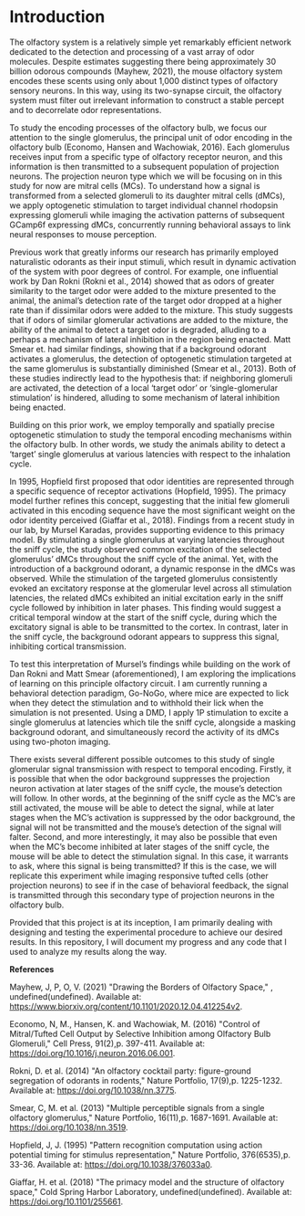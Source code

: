 # Introduction

The olfactory system is a relatively simple yet remarkably efficient network dedicated to the detection and processing of a vast array of odor molecules. Despite estimates suggesting there being approximately 30 billion odorous compounds (Mayhew, 2021), the mouse olfactory system encodes these scents using only about 1,000 distinct types of olfactory sensory neurons. In this way, using its two-synapse circuit, the olfactory system must filter out irrelevant information to construct a stable percept and to decorrelate odor representations.

To study the encoding processes of the olfactory bulb, we focus our attention to the single glomerulus, the principal unit of odor encoding in the olfactory bulb (Economo, Hansen and Wachowiak, 2016). Each glomerulus receives input from a specific type of olfactory receptor neuron, and this information is then transmitted to a subsequent population of projection neurons. The projection neuron type which we will be focusing on in this study for now are mitral cells (MCs). To understand how a signal is transformed from a selected glomeruli to its daughter mitral cells (dMCs), we apply optogenetic stimulation to target individual channel rhodopsin expressing glomeruli while imaging the activation patterns of subsequent GCamp6f expressing dMCs, concurrently running behavioral assays to link neural responses to mouse perception.

Previous work that greatly informs our research has primarily employed naturalistic odorants as their input stimuli, which result in dynamic activation of the system with poor degrees of control. For example, one influential work by Dan Rokni (Rokni et al., 2014) showed that as odors of greater similarity to the target odor were added to the mixture presented to the animal, the animal’s detection rate of the target odor dropped at a higher rate than if dissimilar odors were added to the mixture. This study suggests that if odors of similar glomerular activations are added to the mixture, the ability of the animal to detect a target odor is degraded, alluding to a perhaps a mechanism of lateral inhibition in the region being enacted. Matt Smear et. had similar findings, showing that if a background odorant activates a glomerulus, the detection of optogenetic stimulation targeted at the same glomerulus is substantially diminished (Smear et al., 2013). Both of these studies indirectly lead to the hypothesis that: if neighboring glomeruli are activated, the detection of a local ‘target odor’ or ‘single-glomerular stimulation’ is hindered, alluding to some mechanism of lateral inhibition being enacted.

Building on this prior work, we employ temporally and spatially precise optogenetic stimulation to study the temporal encoding mechanisms within the olfactory bulb. In other words, we study the animals ability to detect a ‘target’ single glomerulus at various latencies with respect to the inhalation cycle.

In 1995, Hopfield first proposed that odor identities are represented through a specific sequence of receptor activations (Hopfield, 1995). The primacy model further refines this concept, suggesting that the initial few glomeruli activated in this encoding sequence have the most significant weight on the odor identity perceived (Giaffar et al., 2018). Findings from a recent study in our lab, by Mursel Karadas, provides supporting evidence to this primacy model. By stimulating a single glomerulus at varying latencies throughout the sniff cycle, the study observed common excitation of the selected glomerulus’ dMCs throughout the sniff cycle of the animal. Yet, with the introduction of a background odorant, a dynamic response in the dMCs was observed. While the stimulation of the targeted glomerulus consistently evoked an excitatory response at the glomerular level across all stimulation latencies, the related dMCs exhibited an initial excitation early in the sniff cycle followed by inhibition in later phases. This finding would suggest a critical temporal window at the start of the sniff cycle, during which the excitatory signal is able to be transmitted to the cortex. In contrast, later in the sniff cycle, the background odorant appears to suppress this signal, inhibiting cortical transmission.

To test this interpretation of Mursel’s findings while building on the work of Dan Rokni and Matt Smear (aforementioned), I am exploring the implications of learning on this principle olfactory circuit. I am currently running a behavioral detection paradigm, Go-NoGo, where mice are expected to lick when they detect the stimulation and to withhold their lick when the simulation is not presented. Using a DMD, I apply 1P stimulation to excite a single glomerulus at latencies which tile the sniff cycle, alongside a masking background odorant, and simultaneously record the activity of its dMCs using two-photon imaging. 

There exists several different possible outcomes to this study of single glomerular signal transmission with respect to temporal encoding. Firstly, it is possible that when the odor background suppresses the projection neuron activation at later stages of the sniff cycle, the mouse’s detection will follow. In other words, at the beginning of the sniff cycle as the MC’s are still activated, the mouse will be able to detect the signal, while at later stages when the MC’s activation is suppressed by the odor background, the signal will not be transmitted and the mouse’s detection of the signal will falter. Second, and more interestingly, it may also be possible that even when the MC’s become inhibited at later stages of the sniff cycle, the mouse will be able to detect the stimulation signal. In this case, it warrants to ask, where this signal is being transmitted? If this is the case, we will replicate this experiment while imaging responsive tufted cells (other projection neurons) to see if in the case of behavioral feedback, the signal is transmitted through this secondary type of projection neurons in the olfactory bulb.

Provided that this project is at its inception, I am primarily dealing with designing and testing the experimental procedure to achieve our desired results. In this repository, I will document my progress and any code that I used to analyze my results along the way.

**References**

Mayhew, J, P, O, V. (2021) "Drawing the Borders of Olfactory Space," , undefined(undefined). Available at: https://www.biorxiv.org/content/10.1101/2020.12.04.412254v2.

Economo, N, M., Hansen, K. and Wachowiak, M. (2016) "Control of Mitral/Tufted Cell Output by Selective Inhibition among Olfactory Bulb Glomeruli," Cell Press, 91(2),p. 397-411. Available at: https://doi.org/10.1016/j.neuron.2016.06.001.

Rokni, D. et al. (2014) "An olfactory cocktail party: figure-ground segregation of odorants in rodents," Nature Portfolio, 17(9),p. 1225-1232. Available at: https://doi.org/10.1038/nn.3775.

Smear, C, M. et al. (2013) "Multiple perceptible signals from a single olfactory glomerulus," Nature Portfolio, 16(11),p. 1687-1691. Available at: https://doi.org/10.1038/nn.3519.

Hopfield, J, J. (1995) "Pattern recognition computation using action potential timing for stimulus representation," Nature Portfolio, 376(6535),p. 33-36. Available at: https://doi.org/10.1038/376033a0.

Giaffar, H. et al. (2018) "The primacy model and the structure of olfactory space," Cold Spring Harbor Laboratory, undefined(undefined). Available at: https://doi.org/10.1101/255661.
